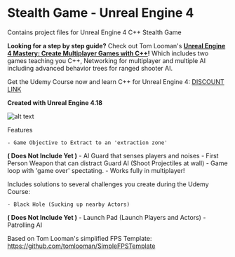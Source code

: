 # Stealth Game - Unreal Engine 4

Contains project files for Unreal Engine 4 C++ Stealth Game

**Looking for a step by step guide?** Check out Tom Looman's **[Unreal Engine 4 Mastery: Create Multiplayer Games with C++](https://www.udemy.com/unrealengine-cpp/?couponCode=TLGH14)!** Which includes two games teaching you C++, Networking for multiplayer and multiple AI including advanced behavior trees for ranged shooter AI.

Get the Udemy Course now and learn C++ for Unreal Engine 4: [DISCOUNT LINK](https://www.udemy.com/unrealengine-cpp/?couponCode=TLGH14)

**Created with Unreal Engine 4.18**

![alt text](http://www.tomlooman.com/wp-content/uploads/2017/12/Thumb_MainUE4Course30_header.jpg)

Features

	- Game Objective to Extract to an 'extraction zone'
**( Does Not Include Yet )**
	- AI Guard that senses players and noises
	- First Person Weapon that can distract Guard AI (Shoot Projectiles at wall)
	- Game loop with 'game over' spectating.
	- Works fully in multiplayer!


Includes solutions to several challenges you create during the Udemy Course:

	- Black Hole (Sucking up nearby Actors)
**( Does Not Include Yet )**
	- Launch Pad (Launch Players and Actors)
	- Patrolling AI


Based on Tom Looman's simplified FPS Template: https://github.com/tomlooman/SimpleFPSTemplate
